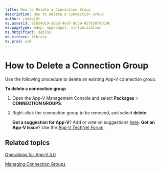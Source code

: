 ```yaml
---
title: How to Delete a Connection Group
description: How to Delete a Connection Group
author: jamiejdt
ms.assetid: 92654019-a5ad-4ed7-8c39-45f658f60196
ms.pagetype: mdop, appcompat, virtualization
ms.mktglfcycl: deploy
ms.sitesec: library
ms.prod: w10
---
```



# How to Delete a Connection Group


Use the following procedure to delete an existing App-V connection group.

**To delete a connection group**

1.  Open the App-V Management Console and select **Packages** &gt; **CONNECTION GROUPS**.

2.  Right-click the connection group to be removed, and select **delete**.

    **Got a suggestion for App-V**? Add or vote on suggestions [here](http://appv.uservoice.com/forums/280448-microsoft-application-virtualization). **Got an App-V issu**e? Use the [App-V TechNet Forum](https://social.technet.microsoft.com/Forums/home?forum=mdopappv).

## Related topics


[Operations for App-V 5.0](operations-for-app-v-50.md)

[Managing Connection Groups](managing-connection-groups.md)

 

 





